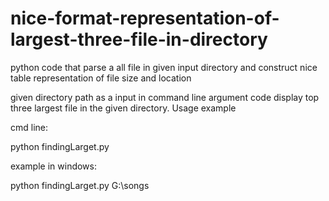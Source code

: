 # nice-format-representation-of-largest-three-file-in-directory
python code that parse a all file in given input directory and construct nice table representation of file size and location

given directory path as a input in command line argument code display top three largest file in the given directory.
Usage example

cmd line:

python findingLarget.py <directory path here>

example in windows:

python findingLarget.py G:\songs
